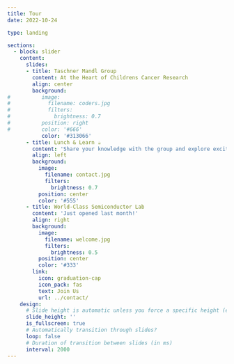 ```yaml
---
title: Tour
date: 2022-10-24

type: landing

sections:
  - block: slider
    content:
      slides:
      - title: Taschner Mandl Group
        content: At the Heart of Childrens Cancer Research
        align: center
        background:
#          image:
#            filename: coders.jpg
#            filters:
#              brightness: 0.7
#          position: right
#          color: '#666'
           color: '#313066'
      - title: Lunch & Learn ☕️
        content: 'Share your knowledge with the group and explore exciting new topics together!'
        align: left
        background:
          image:
            filename: contact.jpg
            filters:
              brightness: 0.7
          position: center
          color: '#555'
      - title: World-Class Semiconductor Lab
        content: 'Just opened last month!'
        align: right
        background:
          image:
            filename: welcome.jpg
            filters:
              brightness: 0.5
          position: center
          color: '#333'
        link:
          icon: graduation-cap
          icon_pack: fas
          text: Join Us
          url: ../contact/
    design:
      # Slide height is automatic unless you force a specific height (e.g. '400px')
      slide_height: ''
      is_fullscreen: true
      # Automatically transition through slides?
      loop: false
      # Duration of transition between slides (in ms)
      interval: 2000
---
```

